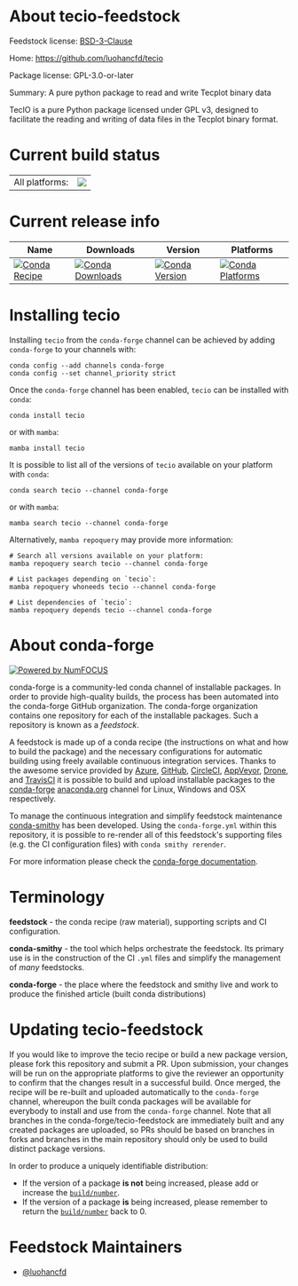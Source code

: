About tecio-feedstock
=====================

Feedstock license: [BSD-3-Clause](https://github.com/conda-forge/tecio-feedstock/blob/main/LICENSE.txt)

Home: https://github.com/luohancfd/tecio

Package license: GPL-3.0-or-later

Summary: A pure python package to read and write Tecplot binary data

TecIO is a pure Python package licensed under GPL v3, designed to facilitate
the reading and writing of data files in the Tecplot binary format.


Current build status
====================


<table><tr><td>All platforms:</td>
    <td>
      <a href="https://dev.azure.com/conda-forge/feedstock-builds/_build/latest?definitionId=22535&branchName=main">
        <img src="https://dev.azure.com/conda-forge/feedstock-builds/_apis/build/status/tecio-feedstock?branchName=main">
      </a>
    </td>
  </tr>
</table>

Current release info
====================

| Name | Downloads | Version | Platforms |
| --- | --- | --- | --- |
| [![Conda Recipe](https://img.shields.io/badge/recipe-tecio-green.svg)](https://anaconda.org/conda-forge/tecio) | [![Conda Downloads](https://img.shields.io/conda/dn/conda-forge/tecio.svg)](https://anaconda.org/conda-forge/tecio) | [![Conda Version](https://img.shields.io/conda/vn/conda-forge/tecio.svg)](https://anaconda.org/conda-forge/tecio) | [![Conda Platforms](https://img.shields.io/conda/pn/conda-forge/tecio.svg)](https://anaconda.org/conda-forge/tecio) |

Installing tecio
================

Installing `tecio` from the `conda-forge` channel can be achieved by adding `conda-forge` to your channels with:

```
conda config --add channels conda-forge
conda config --set channel_priority strict
```

Once the `conda-forge` channel has been enabled, `tecio` can be installed with `conda`:

```
conda install tecio
```

or with `mamba`:

```
mamba install tecio
```

It is possible to list all of the versions of `tecio` available on your platform with `conda`:

```
conda search tecio --channel conda-forge
```

or with `mamba`:

```
mamba search tecio --channel conda-forge
```

Alternatively, `mamba repoquery` may provide more information:

```
# Search all versions available on your platform:
mamba repoquery search tecio --channel conda-forge

# List packages depending on `tecio`:
mamba repoquery whoneeds tecio --channel conda-forge

# List dependencies of `tecio`:
mamba repoquery depends tecio --channel conda-forge
```


About conda-forge
=================

[![Powered by
NumFOCUS](https://img.shields.io/badge/powered%20by-NumFOCUS-orange.svg?style=flat&colorA=E1523D&colorB=007D8A)](https://numfocus.org)

conda-forge is a community-led conda channel of installable packages.
In order to provide high-quality builds, the process has been automated into the
conda-forge GitHub organization. The conda-forge organization contains one repository
for each of the installable packages. Such a repository is known as a *feedstock*.

A feedstock is made up of a conda recipe (the instructions on what and how to build
the package) and the necessary configurations for automatic building using freely
available continuous integration services. Thanks to the awesome service provided by
[Azure](https://azure.microsoft.com/en-us/services/devops/), [GitHub](https://github.com/),
[CircleCI](https://circleci.com/), [AppVeyor](https://www.appveyor.com/),
[Drone](https://cloud.drone.io/welcome), and [TravisCI](https://travis-ci.com/)
it is possible to build and upload installable packages to the
[conda-forge](https://anaconda.org/conda-forge) [anaconda.org](https://anaconda.org/)
channel for Linux, Windows and OSX respectively.

To manage the continuous integration and simplify feedstock maintenance
[conda-smithy](https://github.com/conda-forge/conda-smithy) has been developed.
Using the ``conda-forge.yml`` within this repository, it is possible to re-render all of
this feedstock's supporting files (e.g. the CI configuration files) with ``conda smithy rerender``.

For more information please check the [conda-forge documentation](https://conda-forge.org/docs/).

Terminology
===========

**feedstock** - the conda recipe (raw material), supporting scripts and CI configuration.

**conda-smithy** - the tool which helps orchestrate the feedstock.
                   Its primary use is in the construction of the CI ``.yml`` files
                   and simplify the management of *many* feedstocks.

**conda-forge** - the place where the feedstock and smithy live and work to
                  produce the finished article (built conda distributions)


Updating tecio-feedstock
========================

If you would like to improve the tecio recipe or build a new
package version, please fork this repository and submit a PR. Upon submission,
your changes will be run on the appropriate platforms to give the reviewer an
opportunity to confirm that the changes result in a successful build. Once
merged, the recipe will be re-built and uploaded automatically to the
`conda-forge` channel, whereupon the built conda packages will be available for
everybody to install and use from the `conda-forge` channel.
Note that all branches in the conda-forge/tecio-feedstock are
immediately built and any created packages are uploaded, so PRs should be based
on branches in forks and branches in the main repository should only be used to
build distinct package versions.

In order to produce a uniquely identifiable distribution:
 * If the version of a package **is not** being increased, please add or increase
   the [``build/number``](https://docs.conda.io/projects/conda-build/en/latest/resources/define-metadata.html#build-number-and-string).
 * If the version of a package **is** being increased, please remember to return
   the [``build/number``](https://docs.conda.io/projects/conda-build/en/latest/resources/define-metadata.html#build-number-and-string)
   back to 0.

Feedstock Maintainers
=====================

* [@luohancfd](https://github.com/luohancfd/)

